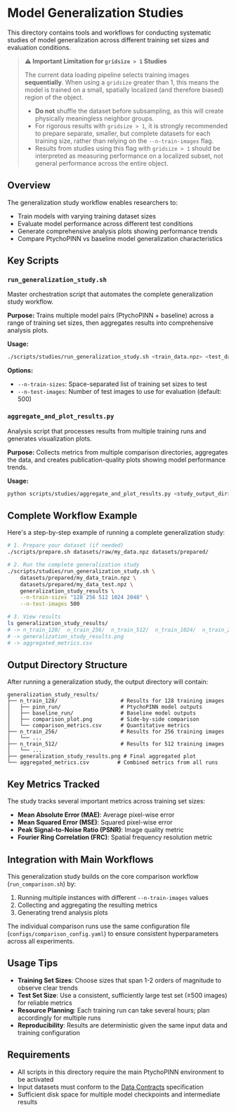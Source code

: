 # Model Generalization Studies

This directory contains tools and workflows for conducting systematic studies of model generalization across different training set sizes and evaluation conditions.

> **⚠️ Important Limitation for `gridsize > 1` Studies**
>
> The current data loading pipeline selects training images **sequentially**. When using a `gridsize` greater than 1, this means the model is trained on a small, spatially localized (and therefore biased) region of the object.
>
> - **Do not** shuffle the dataset before subsampling, as this will create physically meaningless neighbor groups.
> - For rigorous results with `gridsize > 1`, it is strongly recommended to prepare separate, smaller, but complete datasets for each training size, rather than relying on the `--n-train-images` flag.
> - Results from studies using this flag with `gridsize > 1` should be interpreted as measuring performance on a localized subset, not general performance across the entire object.

## Overview

The generalization study workflow enables researchers to:
- Train models with varying training dataset sizes
- Evaluate model performance across different test conditions
- Generate comprehensive analysis plots showing performance trends
- Compare PtychoPINN vs baseline model generalization characteristics

## Key Scripts

### `run_generalization_study.sh`
Master orchestration script that automates the complete generalization study workflow.

**Purpose:** Trains multiple model pairs (PtychoPINN + baseline) across a range of training set sizes, then aggregates results into comprehensive analysis plots.

**Usage:**
```bash
./scripts/studies/run_generalization_study.sh <train_data.npz> <test_data.npz> <output_dir> [options]
```

**Options:**
- `--n-train-sizes`: Space-separated list of training set sizes to test
- `--n-test-images`: Number of test images to use for evaluation (default: 500)

### `aggregate_and_plot_results.py`
Analysis script that processes results from multiple training runs and generates visualization plots.

**Purpose:** Collects metrics from multiple comparison directories, aggregates the data, and creates publication-quality plots showing model performance trends.

**Usage:**
```bash
python scripts/studies/aggregate_and_plot_results.py <study_output_dir> [--output-plot results.png]
```

## Complete Workflow Example

Here's a step-by-step example of running a complete generalization study:

```bash
# 1. Prepare your dataset (if needed)
./scripts/prepare.sh datasets/raw/my_data.npz datasets/prepared/

# 2. Run the complete generalization study
./scripts/studies/run_generalization_study.sh \
    datasets/prepared/my_data_train.npz \
    datasets/prepared/my_data_test.npz \
    generalization_study_results \
    --n-train-sizes "128 256 512 1024 2048" \
    --n-test-images 500

# 3. View results
ls generalization_study_results/
# -> n_train_128/  n_train_256/  n_train_512/  n_train_1024/  n_train_2048/
# -> generalization_study_results.png
# -> aggregated_metrics.csv
```

## Output Directory Structure

After running a generalization study, the output directory will contain:

```
generalization_study_results/
├── n_train_128/                    # Results for 128 training images
│   ├── pinn_run/                   # PtychoPINN model outputs
│   ├── baseline_run/               # Baseline model outputs
│   ├── comparison_plot.png         # Side-by-side comparison
│   └── comparison_metrics.csv      # Quantitative metrics
├── n_train_256/                    # Results for 256 training images
│   └── ...
├── n_train_512/                    # Results for 512 training images
│   └── ...
├── generalization_study_results.png # Final aggregated plot
└── aggregated_metrics.csv         # Combined metrics from all runs
```

## Key Metrics Tracked

The study tracks several important metrics across training set sizes:

- **Mean Absolute Error (MAE)**: Average pixel-wise error
- **Mean Squared Error (MSE)**: Squared pixel-wise error
- **Peak Signal-to-Noise Ratio (PSNR)**: Image quality metric
- **Fourier Ring Correlation (FRC)**: Spatial frequency resolution metric

## Integration with Main Workflows

This generalization study builds on the core comparison workflow (`run_comparison.sh`) by:
1. Running multiple instances with different `--n-train-images` values
2. Collecting and aggregating the resulting metrics
3. Generating trend analysis plots

The individual comparison runs use the same configuration file (`configs/comparison_config.yaml`) to ensure consistent hyperparameters across all experiments.

## Usage Tips

- **Training Set Sizes**: Choose sizes that span 1-2 orders of magnitude to observe clear trends
- **Test Set Size**: Use a consistent, sufficiently large test set (≥500 images) for reliable metrics
- **Resource Planning**: Each training run can take several hours; plan accordingly for multiple runs
- **Reproducibility**: Results are deterministic given the same input data and training configuration

## Requirements

- All scripts in this directory require the main PtychoPINN environment to be activated
- Input datasets must conform to the [Data Contracts](../../docs/data_contracts.md) specification
- Sufficient disk space for multiple model checkpoints and intermediate results